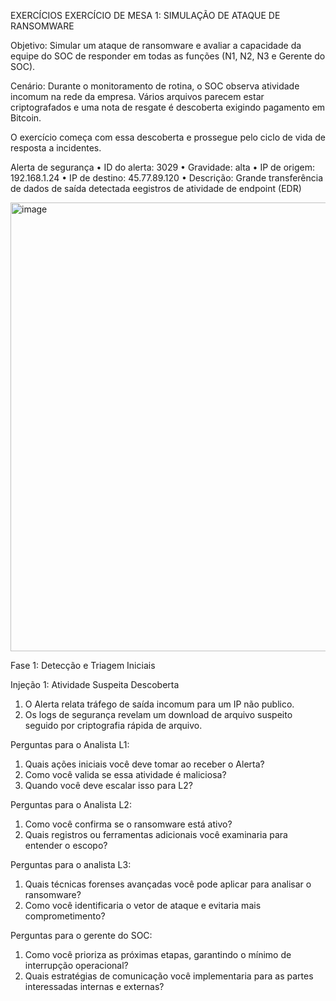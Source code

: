 EXERCÍCIOS
EXERCÍCIO DE MESA 1: SIMULAÇÃO DE ATAQUE DE RANSOMWARE

Objetivo: Simular um ataque de ransomware e avaliar a capacidade da equipe do SOC de responder em todas as funções (N1, N2, N3 e Gerente do SOC).

Cenário: Durante o monitoramento de rotina, o SOC observa atividade incomum na rede da empresa. 
Vários arquivos parecem estar criptografados e uma nota de resgate é descoberta exigindo pagamento em Bitcoin. 

O exercício começa com essa descoberta e prossegue pelo ciclo de vida de resposta a incidentes.

Alerta de segurança 
• ID do alerta: 3029
• Gravidade: alta
• IP de origem: 192.168.1.24
• IP de destino: 45.77.89.120
• Descrição: Grande transferência de dados de saída detectada eegistros de atividade de endpoint (EDR)

<img width="718" alt="image" src="https://github.com/user-attachments/assets/d5aa1a70-e4d5-48c8-aa1e-885524b46e94" />

Fase 1: Detecção e Triagem Iniciais 

Injeção 1: Atividade Suspeita Descoberta
1. O Alerta relata tráfego de saída incomum para um IP não publico.
2. Os logs de segurança revelam um download de arquivo suspeito seguido por criptografia rápida de arquivo.
   
Perguntas para o Analista L1:
1. Quais ações iniciais você deve tomar ao receber o Alerta?
2. Como você valida se essa atividade é maliciosa?
4. Quando você deve escalar isso para L2?

Perguntas para o Analista L2:
1. Como você confirma se o ransomware está ativo?
2. Quais registros ou ferramentas adicionais você examinaria para entender o escopo?

Perguntas para o analista L3:
1. Quais técnicas forenses avançadas você pode aplicar para analisar o ransomware?
2. Como você identificaria o vetor de ataque e evitaria mais comprometimento?

Perguntas para o gerente do SOC:
1. Como você prioriza as próximas etapas, garantindo o mínimo de interrupção operacional?
2. Quais estratégias de comunicação você implementaria para as partes interessadas internas e externas?

